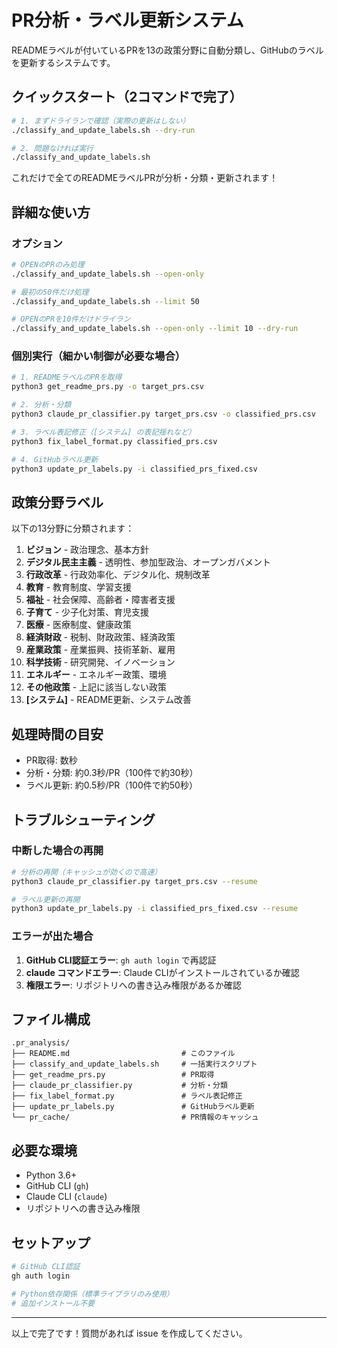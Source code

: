 # PR分析・ラベル更新システム

READMEラベルが付いているPRを13の政策分野に自動分類し、GitHubのラベルを更新するシステムです。

## クイックスタート（2コマンドで完了）

```bash
# 1. まずドライランで確認（実際の更新はしない）
./classify_and_update_labels.sh --dry-run

# 2. 問題なければ実行
./classify_and_update_labels.sh
```

これだけで全てのREADMEラベルPRが分析・分類・更新されます！

## 詳細な使い方

### オプション

```bash
# OPENのPRのみ処理
./classify_and_update_labels.sh --open-only

# 最初の50件だけ処理
./classify_and_update_labels.sh --limit 50

# OPENのPRを10件だけドライラン
./classify_and_update_labels.sh --open-only --limit 10 --dry-run
```

### 個別実行（細かい制御が必要な場合）

```bash
# 1. READMEラベルのPRを取得
python3 get_readme_prs.py -o target_prs.csv

# 2. 分析・分類
python3 claude_pr_classifier.py target_prs.csv -o classified_prs.csv

# 3. ラベル表記修正（[システム] の表記揺れなど）
python3 fix_label_format.py classified_prs.csv

# 4. GitHubラベル更新
python3 update_pr_labels.py -i classified_prs_fixed.csv
```

## 政策分野ラベル

以下の13分野に分類されます：

1. **ビジョン** - 政治理念、基本方針
2. **デジタル民主主義** - 透明性、参加型政治、オープンガバメント
3. **行政改革** - 行政効率化、デジタル化、規制改革
4. **教育** - 教育制度、学習支援
5. **福祉** - 社会保障、高齢者・障害者支援
6. **子育て** - 少子化対策、育児支援
7. **医療** - 医療制度、健康政策
8. **経済財政** - 税制、財政政策、経済政策
9. **産業政策** - 産業振興、技術革新、雇用
10. **科学技術** - 研究開発、イノベーション
11. **エネルギー** - エネルギー政策、環境
12. **その他政策** - 上記に該当しない政策
13. **[システム]** - README更新、システム改善

## 処理時間の目安

- PR取得: 数秒
- 分析・分類: 約0.3秒/PR（100件で約30秒）
- ラベル更新: 約0.5秒/PR（100件で約50秒）

## トラブルシューティング

### 中断した場合の再開

```bash
# 分析の再開（キャッシュが効くので高速）
python3 claude_pr_classifier.py target_prs.csv --resume

# ラベル更新の再開
python3 update_pr_labels.py -i classified_prs_fixed.csv --resume
```

### エラーが出た場合

1. **GitHub CLI認証エラー**: `gh auth login` で再認証
2. **claude コマンドエラー**: Claude CLIがインストールされているか確認
3. **権限エラー**: リポジトリへの書き込み権限があるか確認

## ファイル構成

```
.pr_analysis/
├── README.md                         # このファイル
├── classify_and_update_labels.sh     # 一括実行スクリプト
├── get_readme_prs.py                 # PR取得
├── claude_pr_classifier.py           # 分析・分類
├── fix_label_format.py               # ラベル表記修正
├── update_pr_labels.py               # GitHubラベル更新
└── pr_cache/                         # PR情報のキャッシュ
```

## 必要な環境

- Python 3.6+
- GitHub CLI (`gh`)
- Claude CLI (`claude`)
- リポジトリへの書き込み権限

## セットアップ

```bash
# GitHub CLI認証
gh auth login

# Python依存関係（標準ライブラリのみ使用）
# 追加インストール不要
```

---

以上で完了です！質問があれば issue を作成してください。